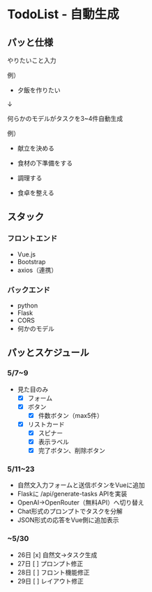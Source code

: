 # TodoList - 自動生成

## パッと仕様

やりたいこと入力

例）
* 夕飯を作りたい

↓

何らかのモデルがタスクを3~4件自動生成

例）

* 献立を決める

* 食材の下準備をする

* 調理する

* 食卓を整える

## スタック

### フロントエンド

* Vue.js
* Bootstrap
* axios（連携）

### バックエンド

* python
* Flask
* CORS
* 何かのモデル

## パッとスケジュール

### 5/7~9
* 見た目のみ
  * [x] フォーム
  * [x] ボタン
    * [x] 件数ボタン（max5件）
  * [x] リストカード
    * [x] スピナー
    * [x] 表示ラベル
    * [x] 完了ボタン、削除ボタン

### 5/11~23

* 自然文入力フォームと送信ボタンをVueに追加
* Flaskに /api/generate-tasks APIを実装
* OpenAI→OpenRouter（無料API）へ切り替え
* Chat形式のプロンプトでタスクを分解
* JSON形式の応答をVue側に追加表示

### ~5/30

* 26日 [x] 自然文→タスク生成
* 27日 [ ] プロンプト修正
* 28日 [ ] フロント機能修正
* 29日 [ ] レイアウト修正
